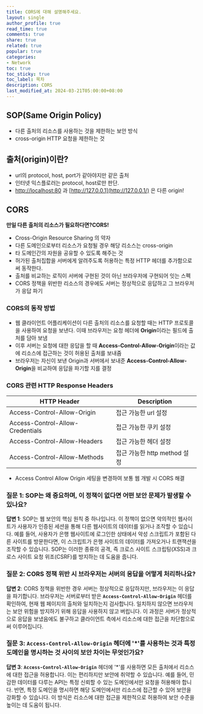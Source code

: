 ```yaml
---
title: CORS에 대해 설명해주세요.
layout: single
author_profile: true
read_time: true
comments: true
share: true
related: true
popular: true
categories:
- Network
toc: true
toc_sticky: true
toc_label: 목차
description: CORS
last_modified_at: 2024-03-21T05:00:00+08:00
---
```

## SOP(Same Origin Policy)

- 다른 출처의 리소스를 사용하는 것을 제한하는 보안 방식
- cross-origin HTTP 요청을 제한하는 것

## 출처(origin)이란?

- url의 protocol, host, port가 같아야지만 같은 출처
- 인터넷 익스플로러는 protocol, host로만 판단.
- [http://localhost:80](http://localhost/) 과 [http://127.0.0.1](http://127.0.0.1/) 은 다른 origin!

## CORS

**만일 다른 출처의 리소스가 필요하다면?CORS!**

- Cross-Origin Resource Sharing 의 약자
- 다른 도메인으로부터 리소스가 요청될 경우 해당 리소스는 cross-origin
- 타 도메인간의 자원을 공유할 수 있도록 해주는 것
- 허가된 출처집합을 서버에게 알려주도록 허용하는 특정 HTTP 헤더를 추가함으로써 동작한다.
- 출처를 비교하는 로직이 서버에 구현된 것이 아닌 브라우저에 구현되어 잇는 스펙
- CORS 정책을 위반한 리소스의 경우에도 서버는 정상적으로 응답하고 그 브라우저가 응답 파기

### CORS의 동작 방법

- 웹 클라이언트 어플리케이션이 다른 출처의 리소스를 요청할 때는 HTTP 프로토콜을 사용하여 요청을 보낸다. 이때 브라우저는 요청 헤더에 **Origin**이라는 필드에 출처를 담아 보냄
- 이후 서버는 요청에 대한 응답을 할 때 **Access-Control-Allow-Origin**이라는 값에 리소스에 접근하는 것이 허용된 출처를 보내줌
- 브라우저는 자신이 보낸 Origin과 서버에서 보내준 **Access-Control-Allow-Origin**을 비교하여 응답을 파기할 지를 결정

### CORS 관련 HTTP Response Headers

| HTTP Header | Description |
| --- | --- |
| Access-Control-Allow-Origin | 접근 가능한 url 설정 |
| Access-Control-Allow-Credentials | 접근 가능한 쿠키 설정 |
| Access-Control-Allow-Headers | 접근 가능한 헤더 설정 |
| Access-Control-Allow-Methods | 접근 가능한 http method 설정 |
- Access Control Allow Origin 세팅을 변경하여 보통 웹 개발 시 CORS 해결

### **질문 1**: SOP는 왜 중요하며, 이 정책이 없다면 어떤 보안 문제가 발생할 수 있나요?

**답변 1**: SOP는 웹 보안의 핵심 원칙 중 하나입니다. 이 정책이 없으면 악의적인 웹사이트가 사용자가 인증된 세션을 통해 다른 웹사이트의 데이터를 읽거나 조작할 수 있습니다. 예를 들어, 사용자가 은행 웹사이트에 로그인한 상태에서 악성 스크립트가 포함된 다른 사이트를 방문한다면, 이 스크립트가 은행 사이트의 데이터를 가져오거나 트랜잭션을 조작할 수 있습니다. SOP는 이러한 종류의 공격, 즉 크로스 사이트 스크립팅(XSS)과 크로스 사이트 요청 위조(CSRF)를 방지하는 데 도움을 줍니다.

### **질문 2**: CORS 정책 위반 시 브라우저는 서버의 응답을 어떻게 처리하나요?

**답변 2**: CORS 정책을 위반한 경우 서버는 정상적으로 응답하지만, 브라우저는 이 응답을 파기합니다. 브라우저는 서버로부터 받은 **`Access-Control-Allow-Origin`** 헤더를 확인하여, 현재 웹 페이지의 출처와 일치하는지 검사합니다. 일치하지 않으면 브라우저는 보안 위험을 방지하기 위해 응답을 사용하지 않고 버립니다. 이 과정은 서버가 정상적으로 응답을 보냈음에도 불구하고 클라이언트 측에서 리소스에 대한 접근을 차단함으로써 이루어집니다.

### **질문 3**: **`Access-Control-Allow-Origin`** 헤더에 '*'를 사용하는 것과 특정 도메인을 명시하는 것 사이의 보안 차이는 무엇인가요?

**답변 3**: **`Access-Control-Allow-Origin`** 헤더에 '*'를 사용하면 모든 출처에서 리소스에 대한 접근을 허용합니다. 이는 편리하지만 보안에 취약할 수 있습니다. 예를 들어, 민감한 데이터를 다루는 API는 특정 신뢰할 수 있는 도메인에서만 요청을 허용해야 합니다. 반면, 특정 도메인을 명시하면 해당 도메인에서만 리소스에 접근할 수 있어 보안을 강화할 수 있습니다. 이 방식은 리소스에 대한 접근을 제한적으로 허용하여 보안 수준을 높이는 데 도움이 됩니다.

